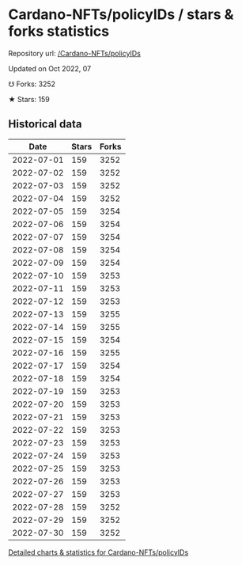 # Cardano-NFTs/policyIDs / stars & forks statistics

Repository url: [/Cardano-NFTs/policyIDs](https://github.com/Cardano-NFTs/policyIDs)

Updated on Oct 2022, 07

☋ Forks: 3252

★ Stars: 159

## Historical data
| Date | Stars | Forks |
|------|-------|-------|
| 2022-07-01 | 159 | 3252 | 
| 2022-07-02 | 159 | 3252 | 
| 2022-07-03 | 159 | 3252 | 
| 2022-07-04 | 159 | 3252 | 
| 2022-07-05 | 159 | 3254 | 
| 2022-07-06 | 159 | 3254 | 
| 2022-07-07 | 159 | 3254 | 
| 2022-07-08 | 159 | 3254 | 
| 2022-07-09 | 159 | 3254 | 
| 2022-07-10 | 159 | 3253 | 
| 2022-07-11 | 159 | 3253 | 
| 2022-07-12 | 159 | 3253 | 
| 2022-07-13 | 159 | 3255 | 
| 2022-07-14 | 159 | 3255 | 
| 2022-07-15 | 159 | 3254 | 
| 2022-07-16 | 159 | 3255 | 
| 2022-07-17 | 159 | 3254 | 
| 2022-07-18 | 159 | 3254 | 
| 2022-07-19 | 159 | 3253 | 
| 2022-07-20 | 159 | 3253 | 
| 2022-07-21 | 159 | 3253 | 
| 2022-07-22 | 159 | 3253 | 
| 2022-07-23 | 159 | 3253 | 
| 2022-07-24 | 159 | 3253 | 
| 2022-07-25 | 159 | 3253 | 
| 2022-07-26 | 159 | 3253 | 
| 2022-07-27 | 159 | 3253 | 
| 2022-07-28 | 159 | 3252 | 
| 2022-07-29 | 159 | 3252 | 
| 2022-07-30 | 159 | 3252 | 


[Detailed charts & statistics for Cardano-NFTs/policyIDs](https://reviewgithub.com/rep/Cardano-NFTs/policyIDs)
